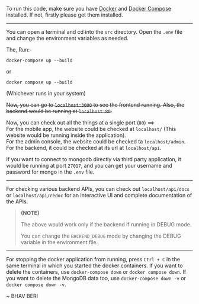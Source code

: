 To run this code, make sure you have [Docker](https://docs.docker.com/engine/install/) and [Docker Compose](https://docs.docker.com/compose/install/) installed. If not, firstly please get them installed.

---

You can open a terminal and cd into the `src` directory. Open the `.env` file and change the environment variables as needed. 

The, Run:-

`docker-compose up --build`

 or 

`docker compose up --build` 

(Whichever runs in your system)

~~Now, you can go to `localhost:3000` to see the frontend running. Also, the backend would be running at `localhost:80`.~~

Now, you can check out all the things at a single port (`80`) ==> <br/>
For the mobile app, the website could be checked at `localhost/` (This website would be running inside the application).<br/>
For the admin console, the website could be checked ta `localhost/admin`. <br/>
For the backend, it could be checked at its url at `localhost/api`.

If you want to connect to mongodb directly via third party application, it would be running at port `27017`, and you can get your username and password for mongo in the `.env` file.

---
For checking various backend APIs, you can check out `localhost/api/docs` or `localhost/api/redoc` for an interactive UI and complete documentation of the APIs. 
> **(NOTE)**
>
> The above would work only if the backend if running in DEBUG mode. 
> 
> You can change the `BACKEND_DEBUG` mode by changing the DEBUG variable in the environment file.

---
For stopping the docker application from running, press `Ctrl + C` in the same terminal in which you started the docker containers.
If you want to delete the containers, use `docker-compose down` or `docker compose down`.
If you want to delete the MongoDB data too, use `docker-compose down -v` or `docker compose down -v`.

~ BHAV BERI